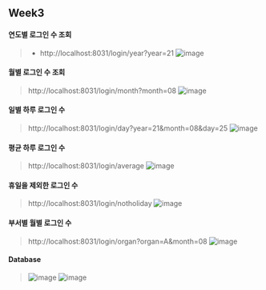 ## Week3

#### 연도별 로그인 수 조회
> * http://localhost:8031/login/year?year=21
> ![image](https://user-images.githubusercontent.com/65826145/130973688-8a3ab25e-51c5-48cd-8ef8-4725d8bd569e.png)

#### 월별 로그인 수 조회
> http://localhost:8031/login/month?month=08
>  ![image](https://user-images.githubusercontent.com/65826145/130973783-b5a98e4b-00ba-428e-8f39-da03ac59654a.png)

#### 일별 하루 로그인 수
> http://localhost:8031/login/day?year=21&month=08&day=25
> ![image](https://user-images.githubusercontent.com/65826145/130973931-df2bec2e-532a-4b19-a59f-3e871d0c08be.png)

#### 평균 하루 로그인 수
> http://localhost:8031/login/average
> ![image](https://user-images.githubusercontent.com/65826145/130974108-9d20600d-1a9e-4c56-8932-d547487a8d51.png)

#### 휴일을 제외한 로그인 수
> http://localhost:8031/login/notholiday
> ![image](https://user-images.githubusercontent.com/65826145/130974238-8ba5a4c8-3975-427b-8a90-31d759b2aec5.png)

#### 부서별 월별 로그인 수
> http://localhost:8031/login/organ?organ=A&month=08
> ![image](https://user-images.githubusercontent.com/65826145/130974333-a37080cd-7337-4e18-ba15-fd1831923d6d.png)

#### Database
> ![image](https://user-images.githubusercontent.com/65826145/130974444-5db533b9-9dbd-47cd-97fc-6db67fd65c03.png)
> ![image](https://user-images.githubusercontent.com/65826145/130974527-5515540d-3d5b-4aaa-a292-4f157034cc9c.png)

